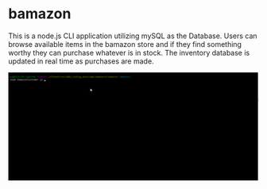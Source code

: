# bamazon 

This is a node.js CLI application utilizing mySQL as the Database. Users can browse available items in the bamazon store and if they find something worthy they can purchase whatever is in stock. The inventory database is updated in real time as purchases are made.


![Alt text](/test.gif "Bamazon!")